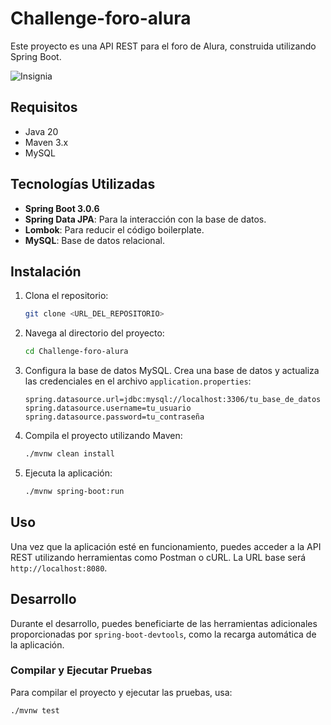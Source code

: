 # Challenge-foro-alura

Este proyecto es una API REST para el foro de Alura, construida utilizando Spring Boot.

![Insignia](./imagenes/Badge-Spring.png)

## Requisitos

- Java 20
- Maven 3.x
- MySQL

## Tecnologías Utilizadas

- **Spring Boot 3.0.6**
- **Spring Data JPA**: Para la interacción con la base de datos.
- **Lombok**: Para reducir el código boilerplate.
- **MySQL**: Base de datos relacional.

## Instalación

1. Clona el repositorio:
    ```bash
    git clone <URL_DEL_REPOSITORIO>
    ```

2. Navega al directorio del proyecto:
    ```bash
    cd Challenge-foro-alura
    ```

3. Configura la base de datos MySQL. Crea una base de datos y actualiza las credenciales en el archivo `application.properties`:
    ```properties
    spring.datasource.url=jdbc:mysql://localhost:3306/tu_base_de_datos
    spring.datasource.username=tu_usuario
    spring.datasource.password=tu_contraseña
    ```

4. Compila el proyecto utilizando Maven:
    ```bash
    ./mvnw clean install
    ```

5. Ejecuta la aplicación:
    ```bash
    ./mvnw spring-boot:run
    ```

## Uso

Una vez que la aplicación esté en funcionamiento, puedes acceder a la API REST utilizando herramientas como Postman o cURL. La URL base será `http://localhost:8080`.

## Desarrollo

Durante el desarrollo, puedes beneficiarte de las herramientas adicionales proporcionadas por `spring-boot-devtools`, como la recarga automática de la aplicación.

### Compilar y Ejecutar Pruebas

Para compilar el proyecto y ejecutar las pruebas, usa:
```bash
./mvnw test
```


